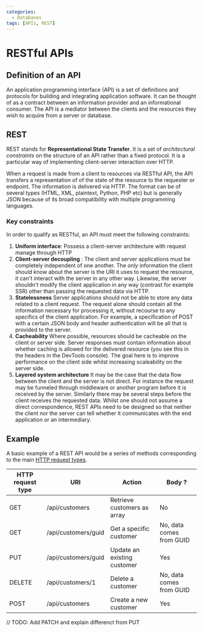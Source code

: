 ```yaml
---
categories:
  - Databases
tags: [APIs, REST]
---
```


# RESTful APIs

## Definition of an API

An application programming interface (API) is a set of definitions and protocols for building and integrating application software. It can be thought of as a contract between an information provider and an informational consumer. The API is a mediator between the clients and the resources they wish to acquire from a server or database.

## REST

REST stands for **Representational State Transfer**. It is a set of _architectural constraints_ on the structure of an API rather than a fixed protocol. It is a particular way of implementing client-server interaction over HTTP.

When a request is made from a client to resources via RESTful API, the API transfers a representation of of the state of the resource to the requester or endpoint. The information is delivered via HTTP. The format can be of several types (HTML, XML, plaintext, Python, PHP etc) but is generally JSON because of its broad compatibility with multiple programming languages.

### Key constraints

In order to qualify as RESTful, an API must meet the following constraints:

1. **Uniform interface**:
   Possess a client-server architecture with request manage through HTTP
1. **Client-server decoupling** :
   The client and server applications must be completely independent of one another. The _only_ information the client should know about the server is the URI it uses to request the resource, it can't interact with the server in any other way. Likewise, the server shouldn't modify the client application in any way (contrast for example SSR) other than passing the requested data via HTTP.
1. **Statelessness**
   Server applications should not be able to store any data related to a client request. The request alone should contain all the information necessary for processing it, without recourse to any specifics of the client application. For example, a specification of POST with a certain JSON body and header authentication will be all that is provided to the server.
1. **Cacheability**
   Where possible, resources should be cacheable on the client or server side. Server responses must contain information about whether caching is allowed for the delivered resource (you see this in the headers in the DevTools console). The goal here is to improve performance on the client side whilst increasing scaleability on the server side.
1. **Layered system architecture**
   It may be the case that the data flow between the client and the server is not direct. For instance the request may be funneled through middleware or another program before it is received by the server. Similarly there may be several steps before the client receives the requested data. Whilst one should not assume a direct correspondence, REST APIs need to be designed so that neither the client nor the server can tell whether it communicates with the end application or an intermediary.

## Example

A basic example of a REST API would be a series of methods corresponding to the main [HTTP request types](/Databases/HTTP_request_types.md).

| HTTP request type | URI                 | Action                      | Body ?                   |
| ----------------- | ------------------- | --------------------------- | ------------------------ |
| GET               | /api/customers      | Retrieve customers as array | No                       |
| GET               | /api/customers/guid | Get a specific customer     | No, data comes from GUID |
| PUT               | /api/customers/guid | Update an existing customer | Yes                      |
| DELETE            | /api/customers/1    | Delete a customer           | No, data comes from GUID |
| POST              | /api/customers      | Create a new customer       | Yes                      |

// TODO: Add PATCH and explain differenct from PUT
